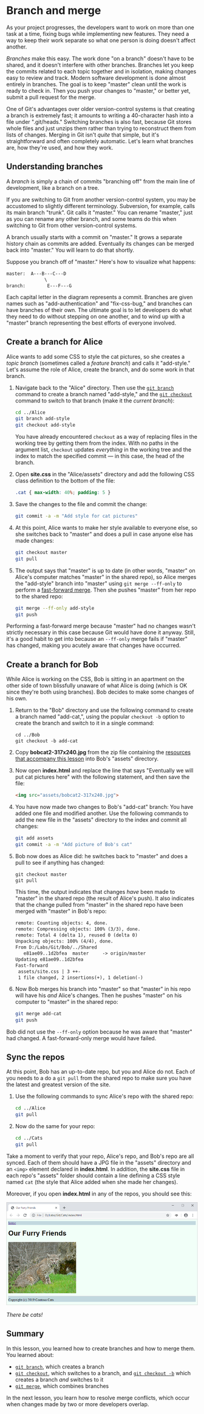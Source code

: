 # Branch and merge

As your project progresses, the developers want to work on more than one task at a time, fixing bugs while implementing new features. They need a way to keep their work separate so what one person is doing doesn't affect another.

_Branches_ make this easy. The work done "on a branch" doesn't have to be shared, and it doesn't interfere with other branches. Branches let you keep the commits related to each topic together and in isolation, making changes easy to review and track. Modern software development is done almost entirely in branches. The goal is to keep "master" clean until the work is ready to check in. Then you push your changes to "master," or better yet, submit a pull request for the merge.

One of Git's advantages over older version-control systems is that creating a branch is extremely fast; it amounts to writing a 40-character hash into a file under ".git/heads." Switching branches is also fast, because Git stores whole files and just unzips them rather than trying to reconstruct them from lists of changes. Merging in Git isn't _quite_ that simple, but it's straightforward and often completely automatic. Let's learn what branches are, how they're used, and how they work.

## Understanding branches

A _branch_ is simply a chain of commits "branching off" from the main line of development, like a branch on a tree.

If you are switching to Git from another version-control system, you may be accustomed to slightly different terminology. Subversion, for example, calls its main branch "trunk". Git calls it "master." You can rename "master," just as you can rename any other branch, and some teams do this when switching to Git from other version-control systems.

A branch usually starts with a commit on "master." It grows a separate history chain as commits are added. Eventually its changes can be merged back into "master." You will learn to do that shortly.

Suppose you branch off of "master." Here's how to visualize what happens:

```
master:  A---B---C---D
              \
branch:        E---F---G
```

Each capital letter in the diagram represents a commit. Branches are given names such as "add-authentication" and "fix-css-bug," and branches can have branches of their own. The ultimate goal is to let developers do what they need to do without stepping on one another, and to wind up with a "master" branch representing the best efforts of everyone involved.

## Create a branch for Alice

Alice wants to add some CSS to style the cat pictures, so she creates a _topic branch_ (sometimes called a _feature branch_) and calls it "add-style." Let's assume the role of Alice, create the branch, and do some work in that branch.

1. Navigate back to the "Alice" directory. Then use the [`git branch`](https://git-scm.com/docs/git-branch) command to create a branch named "add-style," and the [`git checkout`](https://git-scm.com/docs/git-checkout) command to switch to that branch (make it the *current branch*):

	```bash
	cd ../Alice
	git branch add-style
	git checkout add-style
	```

	You have already encountered `checkout` as a way of replacing files in the working tree by getting them from the index. With no paths in the argument list, `checkout` updates *everything* in the working tree and the index to match the specified commit — in this case, the head of the branch.

1. Open **site.css** in the "Alice/assets" directory and add the following CSS class definition to the bottom of the file:

	```css
	.cat { max-width: 40%; padding: 5 }
	```

1. Save the changes to the file and commit the change:

	```bash
	git commit -a -m "Add style for cat pictures"
	```

1. At this point, Alice wants to make her style available to everyone else, so she switches back to "master" and does a pull in case anyone else has made changes:

	```bash
	git checkout master
	git pull
	```

1. The output says that "master" is up to date (in other words, "master" on Alice's computer matches "master" in the shared repo), so Alice merges the "add-style" branch into "master" using `git merge --ff-only` to perform a [fast-forward merge](https://ariya.io/2013/09/fast-forward-git-merge). Then she pushes "master" from her repo to the shared repo:

	```bash
	git merge --ff-only add-style
	git push
	```

Performing a fast-forward merge because "master" had no changes wasn't strictly necessary in this case because Git would have done it anyway. Still, it's a good habit to get into because an `--ff-only` merge fails if "master" has changed, making you acutely aware that changes have occurred.

## Create a branch for Bob

While Alice is working on the CSS, Bob is sitting in an apartment on the other side of town blissfully unaware of what Alice is doing (which is OK since they're both using branches). Bob decides to make some changes of his own.

1. Return to the "Bob" directory and use the following command to create a branch named "add-cat,", using the popular `checkout -b` option to create the branch and switch to it in a single command:

	```
	cd ../Bob
	git checkout -b add-cat
	```

1. Copy **bobcat2-317x240.jpg** from the zip file containing the [resources that accompany this lesson](https://topcs.blob.core.windows.net/public/git-resources.zip) into Bob's "assets" directory.

1. Now open **index.html** and replace the line that says "Eventually we will put cat pictures here" with the following statement, and then save the file:

	```html
	<img src="assets/bobcat2-317x240.jpg">
	```

1. You have now made two changes to Bob's "add-cat" branch: You have added one file and modified another. Use the following commands to add the new file in the "assets" directory to the index and commit all changes: 

	```bash
	git add assets
	git commit -a -m "Add picture of Bob's cat"
	```

1. Bob now does as Alice did: he switches back to "master" and does a pull to see if anything has changed:

	```
	git checkout master
	git pull
	```

	This time, the output indicates that changes *have* been made to "master" in the shared repo (the result of Alice's push). It also indicates that the change pulled from "master" in the shared repo have been merged with "master" in Bob's repo:

	```
	remote: Counting objects: 4, done.
	remote: Compressing objects: 100% (3/3), done.
	remote: Total 4 (delta 1), reused 0 (delta 0)
	Unpacking objects: 100% (4/4), done.
	From D:/Labs/Git/Bob/../Shared
	   e81ae09..1d2bfea  master     -> origin/master
	Updating e81ae09..1d2bfea
	Fast-forward
	 assets/site.css | 3 ++-
	 1 file changed, 2 insertions(+), 1 deletion(-)
	```

1. Now Bob merges his branch into "master" so that "master" in his repo will have his *and* Alice's changes. Then he pushes "master" on his computer to "master" in the shared repo: 

	```bash
	git merge add-cat
	git push
	```

Bob did not use the `--ff-only` option because he was aware that "master" had changed. A fast-forward-only merge would have failed.

## Sync the repos

At this point, Bob has an up-to-date repo, but you and Alice do not. Each of you needs to a do a `git pull` from the shared repo to make sure you have the latest and greatest version of the site.

1. Use the following commands to sync Alice's repo with the shared repo: 

	```bash
	cd ../Alice
	git pull
	```

1. Now do the same for your repo: 

	```bash
	cd ../Cats
	git pull
	```

Take a moment to verify that your repo, Alice's repo, and Bob's repo are all synced. Each of them should have a JPG file in the "assets" directory and an `<img>` element declared in **index.html**. In addition, the **site.css** file in each repo's "assets" folder should contain a line defining a CSS style named `cat` (the style that Alice added when she made her changes).

Moreover, if you open **index.html** in any of the repos, you should see this:

![There be cats!](media/first-cat.png)

_There be cats!_

## Summary

In this lesson, you learned how to create branches and how to merge them. You learned about:

- [`git branch`](https://git-scm.com/docs/git-branch), which creates a branch
- [`git checkout`](https://git-scm.com/docs/git-checkout), which switches to a branch, and [`git checkout -b`](https://git-scm.com/docs/git-checkout) which creates a branch *and* switches to it
- [`git merge`](https://git-scm.com/docs/git-merge), which combines branches

In the next lesson, you learn how to resolve merge conflicts, which occur when changes made by two or more developers overlap.
